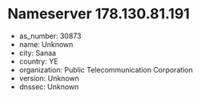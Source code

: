 # Nameserver 178.130.81.191

* as_number: 30873
* name: Unknown
* city: Sanaa
* country: YE
* organization: Public Telecommunication Corporation
* version: Unknown
* dnssec: Unknown
